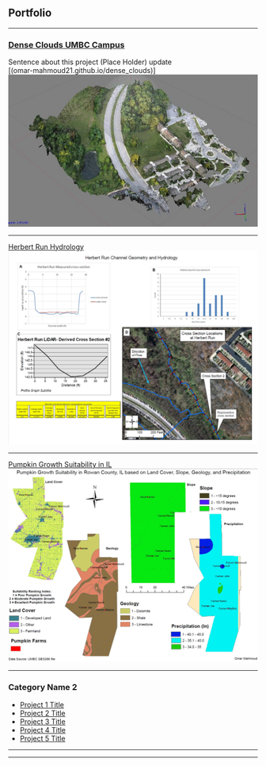 ## Portfolio

---


### [Dense Clouds UMBC Campus](omar-mahmoud21.github.io/dense_clouds)
Sentence about this project (Place Holder) update  
[(omar-mahmoud21.github.io/dense_clouds)]<img src="images/Dense Cloud.jpg?raw=true"/>

---
[Herbert Run Hydrology](/images/index)
<img src="images/herbert run.jpg?raw=true"/>

---
[Pumpkin Growth Suitability in IL](http://example.com/)
<img src="images/growth in IL.jpg?raw=true"/>

---

### Category Name 2

- [Project 1 Title](http://example.com/)
- [Project 2 Title](http://example.com/)
- [Project 3 Title](http://example.com/)
- [Project 4 Title](http://example.com/)
- [Project 5 Title](http://example.com/)

---




---
<!-- p style="font-size:11px">Page template forked from <a href="https://github.com/evanca/quick-portfolio">evanca</a></p>
<!-- Remove above link if you don't want to attibute -->
